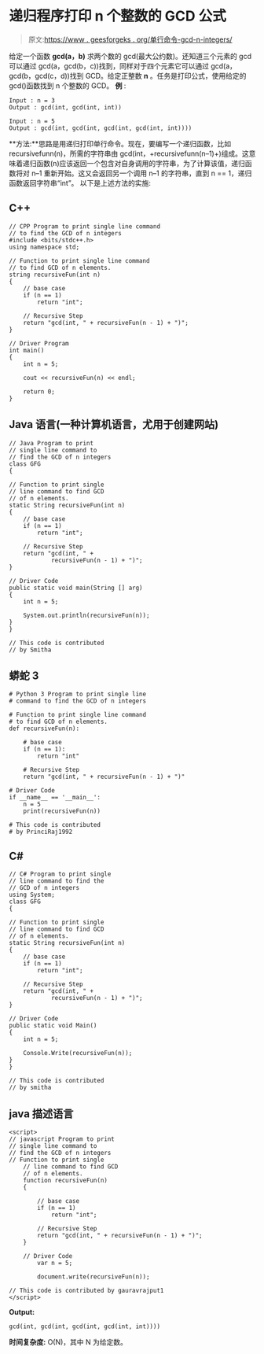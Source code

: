 # 递归程序打印 n 个整数的 GCD 公式

> 原文:[https://www . geesforgeks . org/单行命令-gcd-n-integers/](https://www.geeksforgeeks.org/single-line-command-gcd-n-integers/)

给定一个函数 **gcd(a，b)** 求两个数的 gcd(最大公约数)。还知道三个元素的 gcd 可以通过 gcd(a，gcd(b，c))找到，同样对于四个元素它可以通过 gcd(a，gcd(b，gcd(c，d))找到 GCD。给定正整数 **n** 。任务是打印公式，使用给定的 gcd()函数找到 n 个整数的 GCD。
**例** :

```
Input : n = 3
Output : gcd(int, gcd(int, int))

Input : n = 5
Output : gcd(int, gcd(int, gcd(int, gcd(int, int))))
```

**方法:**思路是用递归打印单行命令。现在，要编写一个递归函数，比如 recursivefunn(n)，所需的字符串由 gcd(int，+recursivefunn(n–1)+)组成。这意味着递归函数(n)应该返回一个包含对自身调用的字符串，为了计算该值，递归函数将对 n–1 重新开始。这又会返回另一个调用 n–1 的字符串，直到 n == 1，递归函数返回字符串“int”。
以下是上述方法的实施:

## C++

```
// CPP Program to print single line command
// to find the GCD of n integers
#include <bits/stdc++.h>
using namespace std;

// Function to print single line command
// to find GCD of n elements.
string recursiveFun(int n)
{
    // base case
    if (n == 1)
        return "int";

    // Recursive Step
    return "gcd(int, " + recursiveFun(n - 1) + ")";
}

// Driver Program
int main()
{
    int n = 5;

    cout << recursiveFun(n) << endl;

    return 0;
}
```

## Java 语言(一种计算机语言，尤用于创建网站)

```
// Java Program to print
// single line command to
// find the GCD of n integers
class GFG
{

// Function to print single
// line command to find GCD
// of n elements.
static String recursiveFun(int n)
{
    // base case
    if (n == 1)
        return "int";

    // Recursive Step
    return "gcd(int, " +
            recursiveFun(n - 1) + ")";
}

// Driver Code
public static void main(String [] arg)
{
    int n = 5;

    System.out.println(recursiveFun(n));
}
}

// This code is contributed
// by Smitha
```

## 蟒蛇 3

```
# Python 3 Program to print single line
# command to find the GCD of n integers

# Function to print single line command
# to find GCD of n elements.
def recursiveFun(n):

    # base case
    if (n == 1):
        return "int"

    # Recursive Step
    return "gcd(int, " + recursiveFun(n - 1) + ")"

# Driver Code
if __name__ == '__main__':
    n = 5
    print(recursiveFun(n))

# This code is contributed
# by PrinciRaj1992
```

## C#

```
// C# Program to print single
// line command to find the
// GCD of n integers
using System;
class GFG
{

// Function to print single
// line command to find GCD
// of n elements.
static String recursiveFun(int n)
{
    // base case
    if (n == 1)
        return "int";

    // Recursive Step
    return "gcd(int, " +
            recursiveFun(n - 1) + ")";
}

// Driver Code
public static void Main()
{
    int n = 5;

    Console.Write(recursiveFun(n));
}
}

// This code is contributed
// by smitha
```

## java 描述语言

```
<script>
// javascript Program to print
// single line command to
// find the GCD of n integers   
// Function to print single
    // line command to find GCD
    // of n elements.
    function recursiveFun(n)
    {

        // base case
        if (n == 1)
            return "int";

        // Recursive Step
        return "gcd(int, " + recursiveFun(n - 1) + ")";
    }

    // Driver Code
        var n = 5;

        document.write(recursiveFun(n));

// This code is contributed by gauravrajput1
</script>
```

**Output:** 

```
gcd(int, gcd(int, gcd(int, gcd(int, int))))
```

**时间复杂度:** O(N)，其中 N 为给定数。